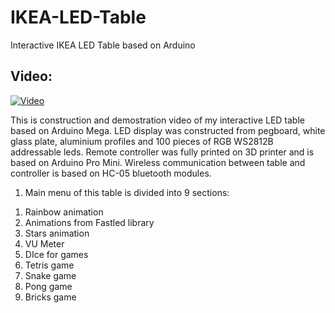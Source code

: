 IKEA-LED-Table
=======

Interactive IKEA LED Table based on Arduino 

Video:
-------
[![Video](https://img.youtube.com/vi/liJZyRc5Fsc/0.jpg)](https://www.youtube.com/watch?v=liJZyRc5Fsc)

This is construction and demostration video of my interactive LED table based on Arduino Mega. LED display was constructed from pegboard, white glass plate, aluminium profiles and 100 pieces of RGB WS2812B addressable leds. 
Remote controller was fully printed on 3D printer and is based on Arduino Pro Mini. Wireless communication between table and controller is based on HC-05 bluetooth modules.

1) Main menu of this table is divided into 9 sections:

1. Rainbow animation
2. Animations from Fastled library
3. Stars animation
4. VU Meter
5. DIce for games
6. Tetris game
7. Snake game
8. Pong game
9. Bricks game

